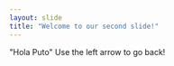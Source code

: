 ```yaml
---
layout: slide
title: "Welcome to our second slide!"
---
```

"Hola Puto"
Use the left arrow to go back!
